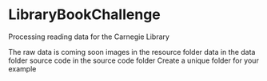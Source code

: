 # LibraryBookChallenge
Processing reading data for the Carnegie Library

The raw data is coming soon
images in the resource folder
data in the data folder
source code in the source code folder
Create a unique folder for your example

